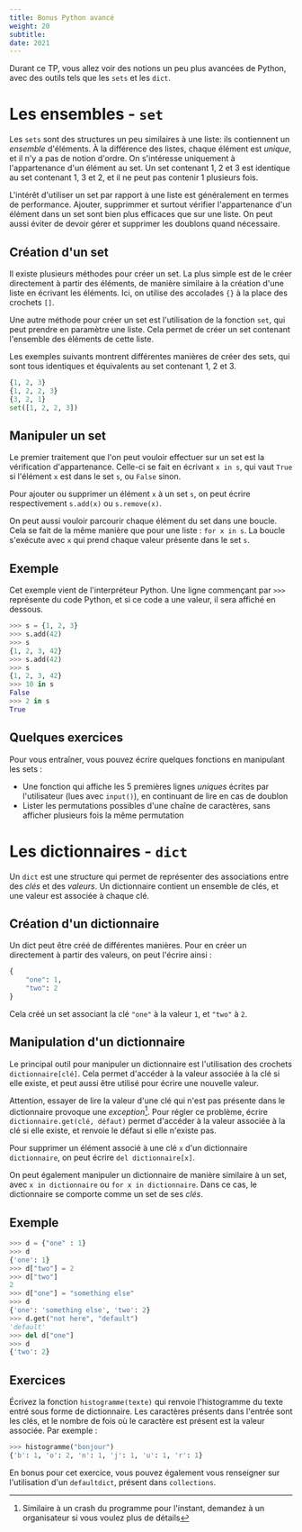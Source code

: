 ```yaml
---
title: Bonus Python avancé
weight: 20
subtitle: 
date: 2021
---
```


Durant ce TP, vous allez voir des notions un peu plus avancées de Python, avec
des outils tels que les `sets` et les `dict`.

# Les ensembles - `set`

Les `sets` sont des structures un peu similaires à une liste: ils contiennent un
*ensemble* d'éléments. À la différence des listes, chaque élément est *unique*,
et il n'y a pas de notion d'ordre. On s'intéresse uniquement à l'appartenance
d'un élément au set. Un set contenant 1, 2 et 3 est identique au set contenant
1, 3 et 2, et il ne peut pas contenir 1 plusieurs fois.

L'intérêt d'utiliser un set par rapport à une liste est généralement en termes
de performance. Ajouter, supprimmer et surtout vérifier l'appartenance d'un
élément dans un set sont bien plus efficaces que sur une liste. On peut aussi
éviter de devoir gérer et supprimer les doublons quand nécessaire.

## Création d'un set

Il existe plusieurs méthodes pour créer un set. La plus simple est de le créer
directement à partir des éléments, de manière similaire à la création d'une
liste en écrivant les éléments. Ici, on utilise des accolades `{}` à la place
des crochets `[]`.

Une autre méthode pour créer un set est l'utilisation de la fonction `set`, qui
peut prendre en paramètre une liste. Cela permet de créer un set contenant
l'ensemble des éléments de cette liste.

Les exemples suivants montrent différentes manières de créer des sets, qui sont
tous identiques et équivalents au set contenant 1, 2 et 3.

```python
{1, 2, 3}
{1, 2, 2, 3}
{3, 2, 1}
set([1, 2, 2, 3])
```

## Manipuler un set

Le premier traitement que l'on peut vouloir effectuer sur un set est la
vérification d'appartenance. Celle-ci se fait en écrivant `x in s`, qui vaut
`True` si l'élément `x` est dans le set `s`, ou `False` sinon.

Pour ajouter ou supprimer un élément `x` à un set `s`, on peut écrire
respectivement `s.add(x)` ou `s.remove(x)`.

On peut aussi vouloir parcourir chaque élément du set dans une boucle.  Cela se
fait de la même manière que pour une liste : `for x in s`. La boucle s'exécute
avec `x` qui prend chaque valeur présente dans le set `s`.

## Exemple

Cet exemple vient de l'interpréteur Python. Une ligne commençant par `>>>`
représente du code Python, et si ce code a une valeur, il sera affiché en
dessous.

```python
>>> s = {1, 2, 3}
>>> s.add(42)
>>> s
{1, 2, 3, 42}
>>> s.add(42)
>>> s
{1, 2, 3, 42}
>>> 10 in s
False
>>> 2 in s
True
```

## Quelques exercices

Pour vous entraîner, vous pouvez écrire quelques fonctions en manipulant les
sets :

- Une fonction qui affiche les 5 premières lignes *uniques* écrites par
  l'utilisateur (lues avec `input()`), en continuant de lire en cas de doublon
- Lister les permutations possibles d'une chaîne de caractères, sans afficher
  plusieurs fois la même permutation

# Les dictionnaires - `dict`

Un `dict` est une structure qui permet de représenter des associations entre des
*clés* et des *valeurs*. Un dictionnaire contient un ensemble de clés, et une
valeur est associée à chaque clé.

## Création d'un dictionnaire

Un dict peut être créé de différentes manières. Pour en créer un directement à
partir des valeurs, on peut l'écrire ainsi :

```python
{
    "one": 1,
    "two": 2
}
```

Cela créé un set associant la clé `"one"` à la valeur `1`, et `"two"` à `2`.

## Manipulation d'un dictionnaire

Le principal outil pour manipuler un dictionnaire est l'utilisation des crochets
`dictionnaire[clé]`. Cela permet d'accéder à la valeur associée à la clé si elle
existe, et peut aussi être utilisé pour écrire une nouvelle valeur.

Attention, essayer de lire la valeur d'une clé qui n'est pas présente dans le
dictionnaire provoque une *exception*[^1]. Pour régler ce problème, écrire
`dictionnaire.get(clé, défaut)` permet d'accéder à la valeur associée à la clé
si elle existe, et renvoie le défaut si elle n'existe pas.

Pour supprimer un élément associé à une clé `x` d'un dictionnaire
`dictionnaire`, on peut écrire `del dictionnaire[x]`.

On peut également manipuler un dictionnaire de manière similaire à un set, avec
`x in dictionnaire` ou `for x in dictionnaire`. Dans ce cas, le dictionnaire se
comporte comme un set de ses *clés*.

## Exemple

```python
>>> d = {"one" : 1}
>>> d
{'one': 1}
>>> d["two"] = 2
>>> d["two"]
2
>>> d["one"] = "something else"
>>> d
{'one': 'something else', 'two': 2}
>>> d.get("not here", "default")
'default'
>>> del d["one"]
>>> d
{'two': 2}
```

## Exercices

Écrivez la fonction `histogramme(texte)` qui renvoie l'histogramme du texte
entré sous forme de dictionnaire. Les caractères présents dans l'entrée sont les
clés, et le nombre de fois où le caractère est présent est la valeur associée.
Par exemple :

```python
>>> histogramme("bonjour")
{'b': 1, 'o': 2, 'n': 1, 'j': 1, 'u': 1, 'r': 1}
```

En bonus pour cet exercice, vous pouvez également vous renseigner sur
l'utilisation d'un `defaultdict`, présent dans `collections`.

[^1]: Similaire à un crash du programme pour l'instant, demandez à un
  organisateur si vous voulez plus de détails
